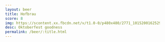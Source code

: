 ```yaml
---
layout: beer
title: Hofbrau
score: 8
img: https://scontent.xx.fbcdn.net/v/t1.0-0/p480x480/2771_10152001625293745_732438079_n.jpg?oh=84c7f757569e075a9095f2910c60b2be&oe=586F1B55
desc: Oktoberfest goodness
permalink: /beer/:title.html
---
```

